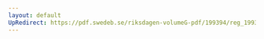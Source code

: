 ```yaml
---
layout: default
UpRedirect: https://pdf.swedeb.se/riksdagen-volumeG-pdf/199394/reg_199394_SfU/reg_199394_SfU_0010.pdf
---
```


